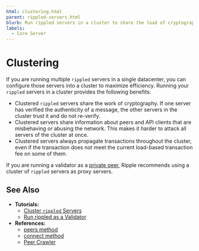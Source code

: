 ```yaml
---
html: clustering.html
parent: rippled-servers.html
blurb: Run rippled servers in a cluster to share the load of cryptography between them.
labels:
  - Core Server
---
```

# Clustering

If you are running multiple `rippled` servers in a single datacenter, you can configure those servers into a cluster to maximize efficiency. Running your `rippled` servers in a cluster provides the following benefits:

- Clustered `rippled` servers share the work of cryptography. If one server has verified the authenticity of a message, the other servers in the cluster trust it and do not re-verify.
- Clustered servers share information about peers and API clients that are misbehaving or abusing the network. This makes it harder to attack all servers of the cluster at once.
- Clustered servers always propagate transactions throughout the cluster, even if the transaction does not meet the current load-based transaction fee on some of them.

If you are running a validator as a [private peer](peer-protocol.html#private-peers), Ripple recommends using a cluster of `rippled` servers as proxy servers.

## See Also

- **Tutorials:**
    - [Cluster `rippled` Servers](cluster-rippled-servers.html)
    - [Run rippled as a Validator](run-rippled-as-a-validator.html)
- **References:**
    - [peers method](peers.html)
    - [connect method](connect.html)
    - [Peer Crawler](peer-crawler.html)
